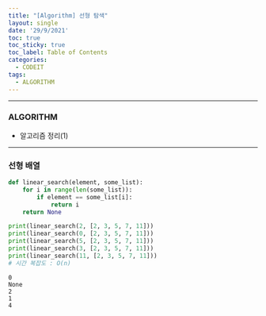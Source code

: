 ```yaml
---
title: "[Algorithm] 선형 탐색"
layout: single
date: '29/9/2021'
toc: true
toc_sticky: true
toc_label: Table of Contents
categories:
  - CODEIT
tags:
  - ALGORITHM
---
```


---
### ALGORITHM
* 알고리즘 정리(1)

---

### 선형 배열


```python
def linear_search(element, some_list):
    for i in range(len(some_list)):
        if element == some_list[i]:
            return i
    return None

print(linear_search(2, [2, 3, 5, 7, 11]))
print(linear_search(0, [2, 3, 5, 7, 11]))
print(linear_search(5, [2, 3, 5, 7, 11]))
print(linear_search(3, [2, 3, 5, 7, 11]))
print(linear_search(11, [2, 3, 5, 7, 11]))
# 시간 복잡도 : O(n)
```

    0
    None
    2
    1
    4

